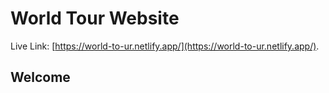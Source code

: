 # World Tour Website

Live Link: [https://world-to-ur.netlify.app/](https://world-to-ur.netlify.app/).

## Welcome
